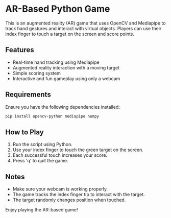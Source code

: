 # AR-Based Python Game

This is an augmented reality (AR) game that uses OpenCV and Mediapipe to track hand gestures and interact with virtual objects. Players can use their index finger to touch a target on the screen and score points.

## Features
- Real-time hand tracking using Mediapipe
- Augmented reality interaction with a moving target
- Simple scoring system
- Interactive and fun gameplay using only a webcam

## Requirements
Ensure you have the following dependencies installed:

```sh
pip install opencv-python mediapipe numpy
```

## How to Play
1. Run the script using Python.
2. Use your index finger to touch the green target on the screen.
3. Each successful touch increases your score.
4. Press 'q' to quit the game.

## Notes
- Make sure your webcam is working properly.
- The game tracks the index finger tip to interact with the target.
- The target randomly changes position when touched.

Enjoy playing the AR-based game!
